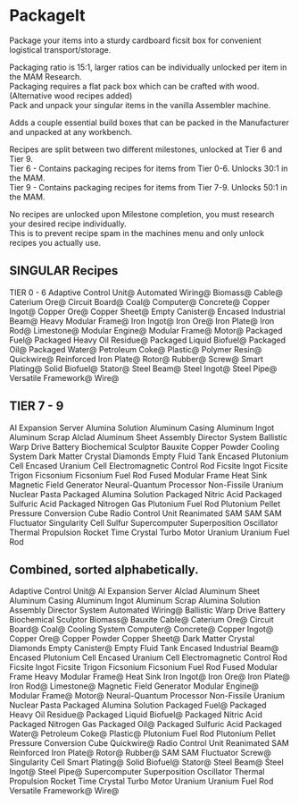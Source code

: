 # PackageIt
Package your items into a sturdy cardboard ficsit box for convenient logistical transport/storage.  

Packaging ratio is 15:1, larger ratios can be individually unlocked per item in the MAM Research.  
Packaging requires a flat pack box which can be crafted with wood.  (Alternative wood recipes added)  
Pack and unpack your singular items in the vanilla Assembler machine.  

Adds a couple essential build boxes that can be packed in the Manufacturer and unpacked at any workbench.  

Recipes are split between two different milestones, unlocked at Tier 6 and Tier 9.  
Tier 6 - Contains packaging recipes for items from Tier 0-6. Unlocks 30:1 in the MAM.  
Tier 9 - Contains packaging recipes for items from Tier 7-9. Unlocks 50:1 in the MAM.  

No recipes are unlocked upon Milestone completion, you must research your desired recipe individually.  
This is to prevent recipe spam in the machines menu and only unlock recipes you actually use.  


## SINGULAR Recipes
TIER 0 - 6
Adaptive Control Unit@
Automated Wiring@
Biomass@
Cable@
Caterium Ore@
Circuit Board@
Coal@
Computer@
Concrete@
Copper Ingot@
Copper Ore@
Copper Sheet@
Empty Canister@
Encased Industrial Beam@
Heavy Modular Frame@
Iron Ingot@
Iron Ore@
Iron Plate@
Iron Rod@
Limestone@
Modular Engine@
Modular Frame@
Motor@
Packaged Fuel@
Packaged Heavy Oil Residue@
Packaged Liquid Biofuel@
Packaged Oil@
Packaged Water@
Petroleum Coke@
Plastic@
Polymer Resin@
Quickwire@
Reinforced Iron Plate@
Rotor@
Rubber@
Screw@
Smart Plating@
Solid Biofuel@
Stator@
Steel Beam@
Steel Ingot@
Steel Pipe@
Versatile Framework@
Wire@


## TIER 7 - 9 
AI Expansion Server
Alumina Solution
Aluminum Casing
Aluminum Ingot
Aluminum Scrap
Alclad Aluminum Sheet
Assembly Director System
Ballistic Warp Drive
Battery
Biochemical Sculptor
Bauxite
Copper Powder
Cooling System
Dark Matter Crystal
Diamonds
Empty Fluid Tank
Encased Plutonium Cell
Encased Uranium Cell
Electromagnetic Control Rod
Ficsite Ingot
Ficsite Trigon
Ficsonium
Ficsonium Fuel Rod
Fused Modular Frame
Heat Sink
Magnetic Field Generator
Neural-Quantum Processor
Non-Fissile Uranium
Nuclear Pasta
Packaged Alumina Solution
Packaged Nitric Acid
Packaged Sulfuric Acid
Packaged Nitrogen Gas
Plutonium Fuel Rod
Plutonium Pellet
Pressure Conversion Cube
Radio Control Unit
Reanimated SAM
SAM
SAM Fluctuator
Singularity Cell
Sulfur
Supercomputer
Superposition Oscillator
Thermal Propulsion Rocket
Time Crystal
Turbo Motor
Uranium
Uranium Fuel Rod






## Combined, sorted alphabetically.
Adaptive Control Unit@
AI Expansion Server
Alclad Aluminum Sheet
Aluminum Casing
Aluminum Ingot
Aluminum Scrap
Alumina Solution
Assembly Director System
Automated Wiring@
Ballistic Warp Drive
Battery
Biochemical Sculptor
Biomass@
Bauxite
Cable@
Caterium Ore@
Circuit Board@
Coal@
Cooling System
Computer@
Concrete@
Copper Ingot@
Copper Ore@
Copper Powder
Copper Sheet@
Dark Matter Crystal
Diamonds
Empty Canister@
Empty Fluid Tank
Encased Industrial Beam@
Encased Plutonium Cell
Encased Uranium Cell
Electromagnetic Control Rod
Ficsite Ingot
Ficsite Trigon
Ficsonium
Ficsonium Fuel Rod
Fused Modular Frame
Heavy Modular Frame@
Heat Sink
Iron Ingot@
Iron Ore@
Iron Plate@
Iron Rod@
Limestone@
Magnetic Field Generator
Modular Engine@
Modular Frame@
Motor@
Neural-Quantum Processor
Non-Fissile Uranium
Nuclear Pasta
Packaged Alumina Solution
Packaged Fuel@
Packaged Heavy Oil Residue@
Packaged Liquid Biofuel@
Packaged Nitric Acid
Packaged Nitrogen Gas
Packaged Oil@
Packaged Sulfuric Acid
Packaged Water@
Petroleum Coke@
Plastic@
Plutonium Fuel Rod
Plutonium Pellet
Pressure Conversion Cube
Quickwire@
Radio Control Unit
Reanimated SAM
Reinforced Iron Plate@
Rotor@
Rubber@
SAM
SAM Fluctuator
Screw@
Singularity Cell
Smart Plating@
Solid Biofuel@
Stator@
Steel Beam@
Steel Ingot@
Steel Pipe@
Supercomputer
Superposition Oscillator
Thermal Propulsion Rocket
Time Crystal
Turbo Motor
Uranium
Uranium Fuel Rod
Versatile Framework@
Wire@